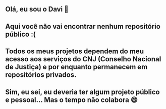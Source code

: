 ## Olá, eu sou o Davi 👋
## Aqui você não vai encontrar nenhum repositório público :(
## Todos os meus projetos dependem do meu acesso aos serviços do CNJ (Conselho Nacional de Justiça) e por enquanto permanecem em repositórios privados.
## Sim, eu sei, eu deveria ter algum projeto público e pessoal... Mas o tempo não colabora 😄

<!--
**daviroju/daviroju** is a ✨ _special_ ✨ repository because its `README.md` (this file) appears on your GitHub profile.

Here are some ideas to get you started:

- 🔭 I’m currently working on ...
- 🌱 I’m currently learning ...
- 👯 I’m looking to collaborate on ...
- 🤔 I’m looking for help with ...
- 💬 Ask me about ...
- 📫 How to reach me: ...
- 😄 Pronouns: ...
- ⚡ Fun fact: ...
-->
